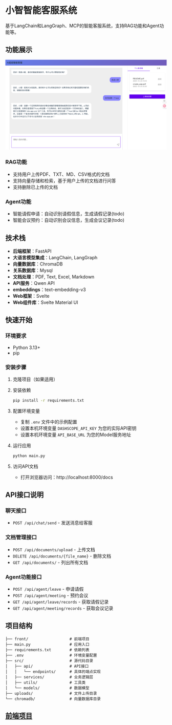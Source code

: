 # 小智智能客服系统

基于LangChain和LangGraph、MCP的智能客服系统，支持RAG功能和Agent功能等。

## 功能展示
![项目](resources/project01.png)


### RAG功能
- 支持用户上传PDF、TXT、MD、CSV格式的文档
- 支持向量存储和检索，基于用户上传的文档进行问答
- 支持删除已上传的文档

### Agent功能
- 智能请假申请：自动识别请假信息，生成请假记录(todo)
- 智能会议预约：自动识别会议信息，生成会议记录(todo)

## 技术栈

- **后端框架**：FastAPI
- **大语言模型集成**：LangChain, LangGraph
- **向量数据库**：ChromaDB
- **关系数据库**：Mysql
- **文档处理**：PDF, Text, Excel, Markdown
- **API服务**：Qwen API
- **embeddings**：text-embedding-v3
- **Web框架**：Svelte
- **Web组件库**：Svelte Material UI

## 快速开始

### 环境要求

- Python 3.13+
- pip

### 安装步骤

1. 克隆项目（如果适用）

2. 安装依赖
   ```bash
   pip install -r requirements.txt
   ```

3. 配置环境变量
   - 复制 `.env` 文件中的示例配置
   - 设置本机环境变量 `DASHSCOPE_API_KEY` 为您的实际API密钥
   - 设置本机环境变量 `API_BASE_URL` 为您的Model服务地址

4. 运行应用
   ```bash
   python main.py
   ```

5. 访问API文档
   - 打开浏览器访问：http://localhost:8000/docs

## API接口说明

### 聊天接口
- `POST /api/chat/send` - 发送消息给客服

### 文档管理接口
- `POST /api/documents/upload` - 上传文档
- `DELETE /api/documents/{file_name}` - 删除文档
- `GET /api/documents/` - 列出所有文档

### Agent功能接口
- `POST /api/agent/leave` - 申请请假
- `POST /api/agent/meeting` - 预约会议
- `GET /api/agent/leave/records` - 获取请假记录
- `GET /api/agent/meeting/records` - 获取会议记录

## 项目结构

```
├── front/                  # 前端项目
├── main.py                 # 应用入口
├── requirements.txt        # 依赖列表
├── .env                    # 环境变量配置
├── src/                    # 源代码目录
│   ├── api/                # API接口
│   │   └── endpoints/      # 具体的端点实现
│   ├── services/           # 业务逻辑层
│   ├── utils/              # 工具类
│   └── models/             # 数据模型
├── uploads/                # 文件上传目录
└── chromadb/               # 向量数据库目录
```

## [前端项目](./front/README.md) 
